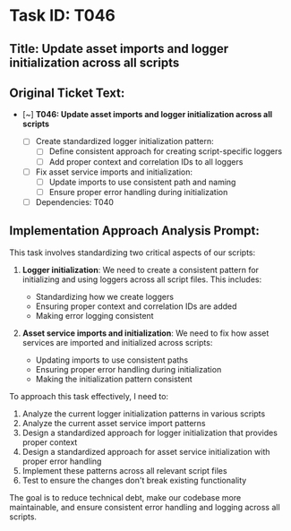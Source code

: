 # Task ID: T046

## Title: Update asset imports and logger initialization across all scripts

## Original Ticket Text:

- [~] **T046: Update asset imports and logger initialization across all scripts**

  - [ ] Create standardized logger initialization pattern:
    - [ ] Define consistent approach for creating script-specific loggers
    - [ ] Add proper context and correlation IDs to all loggers
  - [ ] Fix asset service imports and initialization:
    - [ ] Update imports to use consistent path and naming
    - [ ] Ensure proper error handling during initialization
  - [ ] Dependencies: T040

## Implementation Approach Analysis Prompt:

This task involves standardizing two critical aspects of our scripts:

1. **Logger initialization**: We need to create a consistent pattern for initializing and using loggers across all script files. This includes:

   - Standardizing how we create loggers
   - Ensuring proper context and correlation IDs are added
   - Making error logging consistent

2. **Asset service imports and initialization**: We need to fix how asset services are imported and initialized across scripts:
   - Updating imports to use consistent paths
   - Ensuring proper error handling during initialization
   - Making the initialization pattern consistent

To approach this task effectively, I need to:

1. Analyze the current logger initialization patterns in various scripts
2. Analyze the current asset service import patterns
3. Design a standardized approach for logger initialization that provides proper context
4. Design a standardized approach for asset service initialization with proper error handling
5. Implement these patterns across all relevant script files
6. Test to ensure the changes don't break existing functionality

The goal is to reduce technical debt, make our codebase more maintainable, and ensure consistent error handling and logging across all scripts.
